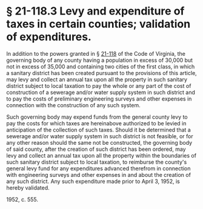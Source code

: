 # § 21-118.3 Levy and expenditure of taxes in certain counties; validation of expenditures.

<p>In addition to the powers granted in § <a href='http://law.lis.virginia.gov/vacode/21-118/'>21-118</a> of the Code of Virginia, the governing body of any county having a population in excess of 30,000 but not in excess of 35,000 and containing two cities of the first class, in which a sanitary district has been created pursuant to the provisions of this article, may levy and collect an annual tax upon all the property in such sanitary district subject to local taxation to pay the whole or any part of the cost of construction of a sewerage and/or water supply system in such district and to pay the costs of preliminary engineering surveys and other expenses in connection with the construction of any such system.</p><p>Such governing body may expend funds from the general county levy to pay the costs for which taxes are hereinabove authorized to be levied in anticipation of the collection of such taxes. Should it be determined that a sewerage and/or water supply system in such district is not feasible, or for any other reason should the same not be constructed, the governing body of said county, after the creation of such district has been ordered, may levy and collect an annual tax upon all the property within the boundaries of such sanitary district subject to local taxation, to reimburse the county's general levy fund for any expenditures advanced therefrom in connection with engineering surveys and other expenses in and about the creation of any such district. Any such expenditure made prior to April 3, 1952, is hereby validated.</p><p>1952, c. 555.</p>